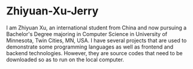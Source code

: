 # Zhiyuan-Xu-Jerry
I am Zhiyuan Xu, an international student from China and now pursuing a Bachelor's Degree majoring in Computer Science in University of Minnesota, Twin Cities, MN, USA.
I have several projects that are used to demonstrate some programming languages as well as frontend and backend technologies. However, they are source codes that 
need to be downloaded so as to run on the local computer.
